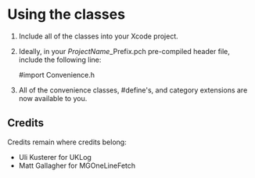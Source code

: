 Using the classes
=================
1. Include all of the classes into your Xcode project.
2. Ideally, in your *ProjectName*_Prefix.pch pre-compiled header file, include
   the following line:  
     
	\#import Convenience.h

3. All of the convenience classes, #define's, and category extensions are now
   available to you.

Credits
-------
Credits remain where credits belong:
* Uli Kusterer for UKLog
* Matt Gallagher for MGOneLineFetch
